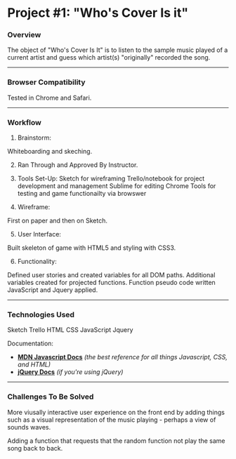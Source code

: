 

# Project #1: "Who's Cover Is it"

### Overview

<!-- Let's start out with something fun - **a game!** -->

The object of "Who's Cover Is It" is to listen to the sample music played of a current artist and guess which artist(s) "originally" recorded the song.


---

### Browser Compatibility

Tested in Chrome and Safari.

---

### Workflow

1. Brainstorm: 

Whiteboarding and skeching.

2. Ran Through and Approved By Instructor.

3. Tools Set-Up: 
Sketch for wireframing
Trello/notebook for project development and management
Sublime for editing
Chrome Tools for testing and game functionailty via browswer

4. Wireframe: 

First on paper and then on Sketch.

5. User Interface: 

Built skeleton of game with HTML5 and styling with CSS3.

6. Functionality: 

Defined user stories and created variables for all DOM paths. 
Additional variables created for projected functions. 
Function pseudo code written
JavaScript and Jquery applied.

---

### Technologies Used

Sketch
Trello
HTML
CSS
JavaScript
Jquery

Documentation:
* **[MDN Javascript Docs](https://developer.mozilla.org/en-US/docs/Web/JavaScript)** _(the best reference for all things Javascript, CSS, and HTML)_
* **[jQuery Docs](http://api.jquery.com)** _(if you're using jQuery)_

---

### Challenges To Be Solved

More viusally interactive user experience on the front end by adding things such as a visual representation of the music playing - perhaps a view of sounds waves.

Adding a function that requests that the random function not play the same song back to back.
